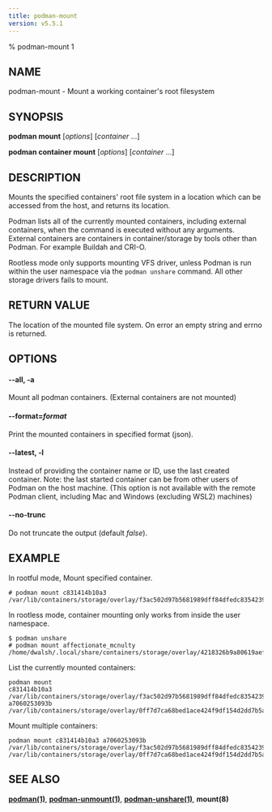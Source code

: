 ```yaml
---
title: podman-mount
version: v5.5.1
---
```


% podman-mount 1

## NAME
podman\-mount - Mount a working container's root filesystem

## SYNOPSIS
**podman mount** [*options*] [*container* ...]

**podman container mount** [*options*] [*container* ...]

## DESCRIPTION
Mounts the specified containers' root file system in a location which can be
accessed from the host, and returns its location.

Podman lists all of the currently mounted containers, including external containers, when the command is executed
without any arguments. External containers are containers in container/storage by tools other than Podman.
For example Buildah and CRI-O.

Rootless mode only supports mounting VFS driver, unless Podman is run within the user namespace
via the `podman unshare` command. All other storage drivers fails to mount.

## RETURN VALUE
The location of the mounted file system.  On error an empty string and errno is
returned.

## OPTIONS

#### **--all**, **-a**

Mount all podman containers. (External containers are not mounted)

#### **--format**=*format*

Print the mounted containers in specified format (json).


[//]: # (BEGIN included file options/latest.md)
#### **--latest**, **-l**

Instead of providing the container name or ID, use the last created container.
Note: the last started container can be from other users of Podman on the host machine.
(This option is not available with the remote Podman client, including Mac and Windows
(excluding WSL2) machines)

[//]: # (END   included file options/latest.md)

#### **--no-trunc**

Do not truncate the output (default *false*).

## EXAMPLE

In rootful mode, Mount specified container.
```
# podman mount c831414b10a3
/var/lib/containers/storage/overlay/f3ac502d97b5681989dff84dfedc8354239bcecbdc2692f9a639f4e080a02364/merged
```

In rootless mode, container mounting only works from inside the user namespace.
```
$ podman unshare
# podman mount affectionate_mcnulty
/home/dwalsh/.local/share/containers/storage/overlay/4218326b9a80619aef005ff95067f76687ad975ce101c176598fb416f6186906/merged
```

List the currently mounted containers:
```
podman mount
c831414b10a3 /var/lib/containers/storage/overlay/f3ac502d97b5681989dff84dfedc8354239bcecbdc2692f9a639f4e080a02364/merged
a7060253093b /var/lib/containers/storage/overlay/0ff7d7ca68bed1ace424f9df154d2dd7b5a125c19d887f17653cbcd5b6e30ba1/merged
```

Mount multiple containers:
```
podman mount c831414b10a3 a7060253093b
/var/lib/containers/storage/overlay/f3ac502d97b5681989dff84dfedc8354239bcecbdc2692f9a639f4e080a02364/merged
/var/lib/containers/storage/overlay/0ff7d7ca68bed1ace424f9df154d2dd7b5a125c19d887f17653cbcd5b6e30ba1/merged
```

## SEE ALSO
**[podman(1)](podman.1.md)**, **[podman-unmount(1)](podman-unmount.1.md)**, **[podman-unshare(1)](podman-unshare.1.md)**, **mount(8)**
